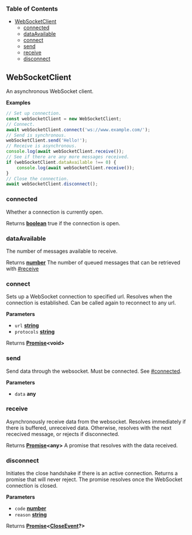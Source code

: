 <!-- Generated by documentation.js. Update this documentation by updating the source code. -->

### Table of Contents

-   [WebSocketClient](#websocketclient)
    -   [connected](#connected)
    -   [dataAvailable](#dataavailable)
    -   [connect](#connect)
    -   [send](#send)
    -   [receive](#receive)
    -   [disconnect](#disconnect)

## WebSocketClient

An asynchronous WebSocket client.

**Examples**

```javascript
// Set up connection.
const webSocketClient = new WebSocketClient;
// Connect.
await webSocketClient.connect('ws://www.example.com/');
// Send is synchronous.
webSocketClient.send('Hello!');
// Receive is asynchronous.
console.log(await webSocketClient.receive());
// See if there are any more messages received.
if (webSocketClient.dataAvailable !== 0) {
    console.log(await webSocketClient.receive());
}
// Close the connection.
await webSocketClient.disconnect();
```

### connected

Whether a connection is currently open.

Returns **[boolean](https://developer.mozilla.org/en-US/docs/Web/JavaScript/Reference/Global_Objects/Boolean)** true if the connection is open.

### dataAvailable

The number of messages available to receive.

Returns **[number](https://developer.mozilla.org/en-US/docs/Web/JavaScript/Reference/Global_Objects/Number)** The number of queued messages that can be retrieved with [#receive](#receive)

### connect

Sets up a WebSocket connection to specified url. Resolves when the 
connection is established. Can be called again to reconnect to any url.

**Parameters**

-   `url` **[string](https://developer.mozilla.org/en-US/docs/Web/JavaScript/Reference/Global_Objects/String)** 
-   `protocols` **[string](https://developer.mozilla.org/en-US/docs/Web/JavaScript/Reference/Global_Objects/String)** 

Returns **[Promise](https://developer.mozilla.org/en-US/docs/Web/JavaScript/Reference/Global_Objects/Promise)&lt;void>** 

### send

Send data through the websocket.
Must be connected. See [#connected](#connected).

**Parameters**

-   `data` **any** 

### receive

Asynchronously receive data from the websocket.
Resolves immediately if there is buffered, unreceived data.
Otherwise, resolves with the next rececived message, 
or rejects if disconnected.

Returns **[Promise](https://developer.mozilla.org/en-US/docs/Web/JavaScript/Reference/Global_Objects/Promise)&lt;any>** A promise that resolves with the data received.

### disconnect

Initiates the close handshake if there is an active connection.
Returns a promise that will never reject.
The promise resolves once the WebSocket connection is closed.

**Parameters**

-   `code` **[number](https://developer.mozilla.org/en-US/docs/Web/JavaScript/Reference/Global_Objects/Number)** 
-   `reason` **[string](https://developer.mozilla.org/en-US/docs/Web/JavaScript/Reference/Global_Objects/String)** 

Returns **[Promise](https://developer.mozilla.org/en-US/docs/Web/JavaScript/Reference/Global_Objects/Promise)&lt;[CloseEvent](https://developer.mozilla.org/en-US/docs/Web/API/CloseEvent)?>** 
